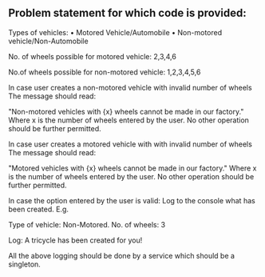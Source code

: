 <h2>Problem statement for which code is provided:</h2>
Types of vehicles: 
•	Motored Vehicle/Automobile
•	Non-motored vehicle/Non-Automobile
 
No. of wheels possible for motored vehicle:
2,3,4,6
 
No.of wheels possible for non-motored vehicle:
1,2,3,4,5,6
 
In case user creates a non-motored vehicle with invalid number of wheels
The message should read: 
 
"Non-motored vehicles with {x} wheels cannot be made in our factory."
Where x is the number of wheels entered by the user.
No other operation should be further permitted.
 
In case user creates a motored vehicle with with invalid number of wheels
The message should read: 
 
"Motored vehicles with {x} wheels cannot be made in our factory."
Where x is the number of wheels entered by the user.
No other operation should be further permitted.
 
In case the option entered by the user is valid:
Log to the console what has been created.
E.g.
 
Type of vehicle: Non-Motored.
No. of wheels: 3
 
Log: A tricycle has been created for you!
 
All the above logging should be done by a service which should be a singleton.
